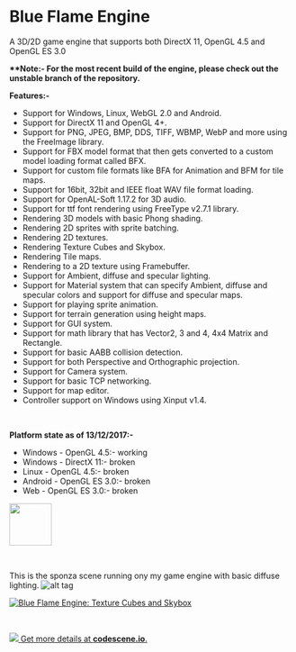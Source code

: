 # Blue Flame Engine
A 3D/2D game engine that supports both DirectX 11, OpenGL 4.5 and OpenGL ES 3.0

<b>**Note:- For the most recent build of the engine, please check out the unstable branch of the repository.</b>

<b>Features:-</b>
<ul>
<li>Support for Windows, Linux, WebGL 2.0 and Android.</li>
<li>Support for DirectX 11 and OpenGL 4+.</li>
<li>Support for PNG, JPEG, BMP, DDS, TIFF, WBMP, WebP and more using the FreeImage library.</li>
<li>Support for FBX model format that then gets converted to a custom model loading format called BFX.</li>
<li>Support for custom file formats like BFA for Animation and BFM for tile maps.</li>
<li>Support for 16bit, 32bit and IEEE float WAV file format loading.</li>
<li>Support for OpenAL-Soft 1.17.2 for 3D audio.</li>
<li>Support for ttf font rendering using FreeType v2.7.1 library.</li>
<li>Rendering 3D models with basic Phong shading.</li>
<li>Rendering 2D sprites with sprite batching.</li>
<li>Rendering 2D textures.</li>
<li>Rendering Texture Cubes and Skybox.</li>
<li>Rendering Tile maps.</li>
<li>Rendering to a 2D texture using Framebuffer.</li>
<li>Support for Ambient, diffuse and specular lighting.</li>
<li>Support for Material system that can specify Ambient, diffuse and specular colors and support for diffuse and specular maps.</li>
<li>Support for playing sprite animation.</li>
<li>Support for terrain generation using height maps.</li>
<li>Support for GUI system.</li>
<li>Support for math library that has Vector2, 3 and 4, 4x4 Matrix and Rectangle.</li>
<li>Support for basic AABB collision detection.</li>
<li>Support for both Perspective and Orthographic projection.</li>
<li>Support for Camera system.</li>
<li>Support for basic TCP networking.</li>
<li>Support for map editor.</li>
<li>Controller support on Windows using Xinput v1.4.</li>
</ul>

<br>

<b>Platform state as of 13/12/2017:-</b>
<ul>
<li>Windows - OpenGL 4.5:- working</li>
<li>Windows - DirectX 11:- broken</li>
<li>Linux - OpenGL 4.5:- broken</li>
<li>Android - OpenGL ES 3.0:- broken</li>
<li>Web - OpenGL ES 3.0:- broken</li>
</ul>

<a href="https://trello.com/b/vznbwo4t" target="_blank"><img src="https://www.cluedin.net/images/providers/trello.png" width="75"></a> 

<br>

This is the sponza scene running ony my game engine with basic diffuse lighting.
![alt tag](http://i.imgur.com/7Tsvk0S.jpg)

[![Blue Flame Engine: Texture Cubes and Skybox](http://img.youtube.com/vi/YhPcsCIEzDY/0.jpg)](https://www.youtube.com/watch?v=YhPcsCIEzDY "Blue Flame Engine: Texture Cubes and Skybox")

<br>

[![](https://codescene.io/projects/700/status.svg) Get more details at **codescene.io**.](https://codescene.io/projects/700/jobs/latest-successful/results)
